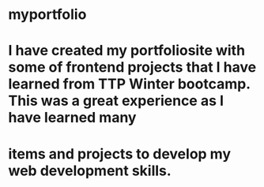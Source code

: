 # myportfolio
# I have created my portfoliosite with some of frontend projects that I have learned from TTP Winter bootcamp. This was a great experience as I have learned many
# items and projects to develop my web development skills. 
